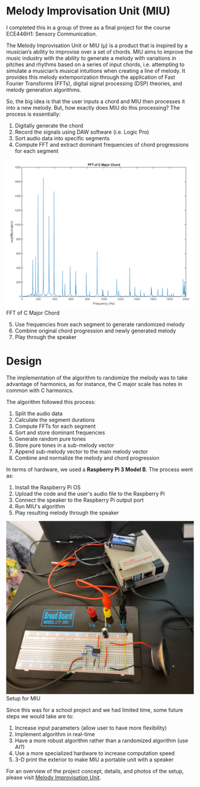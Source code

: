 # Melody Improvisation Unit (MIU) 

I completed this in a group of three as a final project for the course ECE446H1: Sensory Communication.

The Melody Improvisation Unit or MIU (μ) is a product that is inspired by a musician’s ability to improvise over a set of chords. MIU aims to improve the music industry with the ability to generate a melody with variations in pitches and rhythms based on a series of input chords, i.e. attempting to simulate a musician’s musical intuitions when creating a line of melody. It provides this melody extemporization through the application of Fast Fourier Transforms (FFTs), digital signal processing (DSP) theories, and melody generation algorithms.

So, the big idea is that the user inputs a chord and MIU then processes it into a new melody. But, how exactly does MIU do this processing? The process is essentially:

1. Digitally generate the chord 
2. Record the signals using DAW software (i.e. Logic Pro)
3. Sort audio data into specific segments
4. Compute FFT and extract dominant frequencies of chord progressions for each segment

![fft](readme_img/fft.png)
FFT of C Major Chord

5. Use frequencies from each segment to generate randomized melody 
6. Combine original chord progression and newly generated melody
7. Play through the speaker

# Design

The implementation of the algorithm to randomize the melody was to take advantage of harmonics, as for instance, the C major scale has notes in common with C harmonics.

The algorithm followed this process:

1. Split the audio data
2. Calculate the segment durations
3. Compute FFTs for each segment
4. Sort and store dominant frequencies
5. Generate random pure tones
6. Store pure tones in a sub-melody vector
7. Append sub-melody vector to the main melody vector
8. Combine and normalize the melody and chord progression

In terms of hardware, we used a **Raspberry Pi 3 Model B**. The process went as:

1. Install the Raspberry Pi OS
2. Upload the code and the user's audio file to the Raspberry Pi 
3. Connect the speaker to the Raspberry Pi output port
4. Run MIU's algorithm
5. Play resulting melody through the speaker

![setup](readme_img/setup.png)
Setup for MIU

Since this was for a school project and we had limited time, some future steps we would take are to:

1. Increase input parameters (allow user to have more flexibility)
2. Implement algorithm in real-time
3. Have a more robust algorithm rather than a randomized algorithm (use AI?)
4. Use a more specialized hardware to increase computation speed
5. 3-D print the exterior to make MIU a portable unit with a speaker

For an overview of the project concept, details, and photos of the setup, please visit [Melody Improvisation Unit](https://markociricilic.com/projects/miu/).
